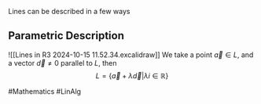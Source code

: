 Lines can be described in a few ways
## Parametric Description
![[Lines in R3 2024-10-15 11.52.34.excalidraw]]
We take a point $\vec{a}\in L$, and a vector $\vec{d}\neq 0$ parallel to $L$, then
$$
L=\{ \vec{a}+\lambda \vec{d}|\lambda i\in \mathbb{R} \}
$$

#Mathematics #LinAlg 